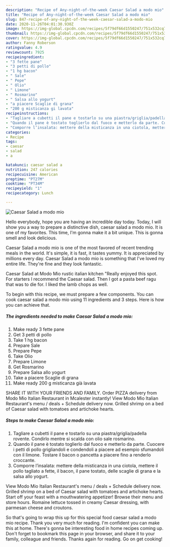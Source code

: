 ```yaml
---
description: "Recipe of Any-night-of-the-week Caesar Salad a modo mio"
title: "Recipe of Any-night-of-the-week Caesar Salad a modo mio"
slug: 847-recipe-of-any-night-of-the-week-caesar-salad-a-modo-mio
date: 2020-11-26T04:01:30.930Z
image: https://img-global.cpcdn.com/recipes/5f79df66d1550247/751x532cq70/caesar-salad-a-modo-mio-recipe-main-photo.jpg
thumbnail: https://img-global.cpcdn.com/recipes/5f79df66d1550247/751x532cq70/caesar-salad-a-modo-mio-recipe-main-photo.jpg
cover: https://img-global.cpcdn.com/recipes/5f79df66d1550247/751x532cq70/caesar-salad-a-modo-mio-recipe-main-photo.jpg
author: Fanny Roberson
ratingvalue: 4.9
reviewcount: 7925
recipeingredient:
- "3 fette pane"
- "3 petti di pollo"
- "1 hg bacon"
- " Sale"
- " Pepe"
- " Olio"
- " Limone"
- " Rosmarino"
- " Salsa allo yogurt"
- "a piacere Scaglie di grana"
- "200 g misticanza gi lavata"
recipeinstructions:
- "Tagliare a cubetti il pane e tostarlo su una piastra/griglia/padella rovente. Condirlo mentre si scalda con olio sale rosmarino."
- "Quando il pane è tostato toglierlo dal fuoco e metterlo da parte. Cuocere i petti di pollo grigliandoli e condendoli a piacere ad esempio sfumandoli con il limone. Tostare il bacon o pancetta a piacere fino a renderlo croccante."
- "Comporre l’insalata: mettere della misticanza in una ciotola, mettere il pollo tagliato a fette, il bacon, il pane tostato, delle scaglie di grana e la salsa allo yogurt."
categories:
- Recipe
tags:
- caesar
- salad
- a

katakunci: caesar salad a 
nutrition: 247 calories
recipecuisine: American
preptime: "PT27M"
cooktime: "PT34M"
recipeyield: "1"
recipecategory: Lunch

---
```



![Caesar Salad a modo mio](https://img-global.cpcdn.com/recipes/5f79df66d1550247/751x532cq70/caesar-salad-a-modo-mio-recipe-main-photo.jpg)

Hello everybody, hope you are having an incredible day today. Today, I will show you a way to prepare a distinctive dish, caesar salad a modo mio. It is one of my favorites. This time, I'm gonna make it a bit unique. This is gonna smell and look delicious.

Caesar Salad a modo mio is one of the most favored of recent trending meals in the world. It's simple, it is fast, it tastes yummy. It is appreciated by millions every day. Caesar Salad a modo mio is something that I've loved my entire life. They're fine and they look fantastic.

Caesar Salad at Modo Mio rustic italian kitchen &#34;Really enjoyed this spot. For starters I recommend the Caesar salad. Then I got a pasta beef ragu that was to die for. I liked the lamb chops as well.


To begin with this recipe, we must prepare a few components. You can cook caesar salad a modo mio using 11 ingredients and 3 steps. Here is how you can achieve that.

<!--inarticleads1-->

##### The ingredients needed to make Caesar Salad a modo mio:

1. Make ready 3 fette pane
1. Get 3 petti di pollo
1. Take 1 hg bacon
1. Prepare  Sale
1. Prepare  Pepe
1. Take  Olio
1. Prepare  Limone
1. Get  Rosmarino
1. Prepare  Salsa allo yogurt
1. Take a piacere Scaglie di grana
1. Make ready 200 g misticanza già lavata


SHARE IT WITH YOUR FRIENDS AND FAMILY. Order PIZZA delivery from Modo Mio Italian Restaurant in Mcalester instantly! View Modo Mio Italian Restaurant&#39;s menu / deals + Schedule delivery now. Grilled shrimp on a bed of Caesar salad with tomatoes and artichoke hearts. 

<!--inarticleads2-->

##### Steps to make Caesar Salad a modo mio:

1. Tagliare a cubetti il pane e tostarlo su una piastra/griglia/padella rovente. Condirlo mentre si scalda con olio sale rosmarino.
1. Quando il pane è tostato toglierlo dal fuoco e metterlo da parte. Cuocere i petti di pollo grigliandoli e condendoli a piacere ad esempio sfumandoli con il limone. Tostare il bacon o pancetta a piacere fino a renderlo croccante.
1. Comporre l’insalata: mettere della misticanza in una ciotola, mettere il pollo tagliato a fette, il bacon, il pane tostato, delle scaglie di grana e la salsa allo yogurt.


View Modo Mio Italian Restaurant&#39;s menu / deals + Schedule delivery now. Grilled shrimp on a bed of Caesar salad with tomatoes and artichoke hearts. Start off your feast with a mouthwatering appetizer! Browse their menu and store hours. Romaine lettuce tossed in creamy Caesar dressing, with parmesan cheese and croutons. 

So that's going to wrap this up for this special food caesar salad a modo mio recipe. Thank you very much for reading. I'm confident you can make this at home. There's gonna be interesting food in home recipes coming up. Don't forget to bookmark this page in your browser, and share it to your family, colleague and friends. Thanks again for reading. Go on get cooking!
